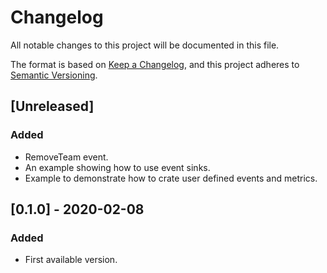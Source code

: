 # Changelog
All notable changes to this project will be documented in this file.

The format is based on [Keep a Changelog](https://keepachangelog.com/en/1.0.0/),
and this project adheres to [Semantic Versioning](https://semver.org/spec/v2.0.0.html).

## [Unreleased]

### Added
- RemoveTeam event.
- An example showing how to use event sinks.
- Example to demonstrate how to crate user defined events and metrics.

## [0.1.0] - 2020-02-08
### Added
- First available version.
